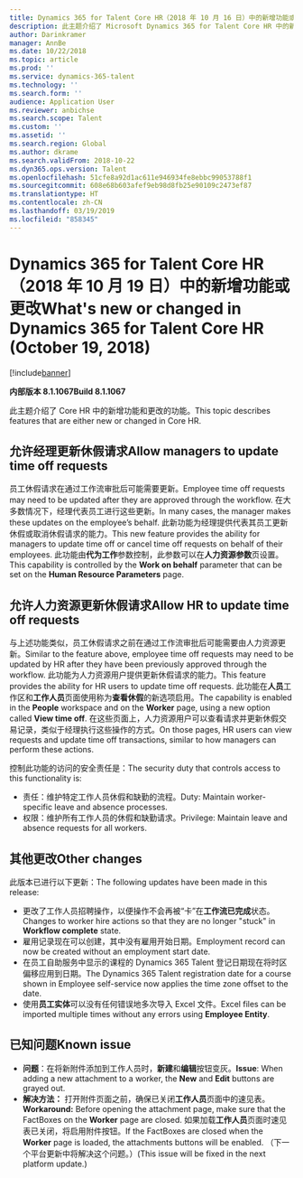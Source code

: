 ```yaml
---
title: Dynamics 365 for Talent Core HR（2018 年 10 月 16 日）中的新增功能或更改
description: 此主题介绍了 Microsoft Dynamics 365 for Talent Core HR 中的新增功能和更改的功能。
author: Darinkramer
manager: AnnBe
ms.date: 10/22/2018
ms.topic: article
ms.prod: ''
ms.service: dynamics-365-talent
ms.technology: ''
ms.search.form: ''
audience: Application User
ms.reviewer: anbichse
ms.search.scope: Talent
ms.custom: ''
ms.assetid: ''
ms.search.region: Global
ms.author: dkrame
ms.search.validFrom: 2018-10-22
ms.dyn365.ops.version: Talent
ms.openlocfilehash: 51cfe8a92d1ac611e946934fe8ebbc99053788f1
ms.sourcegitcommit: 608e68b603afef9eb98d8fb25e90109c2473ef87
ms.translationtype: HT
ms.contentlocale: zh-CN
ms.lasthandoff: 03/19/2019
ms.locfileid: "858345"
---
```

# <a name="whats-new-or-changed-in-dynamics-365-for-talent-core-hr-october-19-2018"></a><span data-ttu-id="36928-103">Dynamics 365 for Talent Core HR（2018 年 10 月 19 日）中的新增功能或更改</span><span class="sxs-lookup"><span data-stu-id="36928-103">What's new or changed in Dynamics 365 for Talent Core HR (October 19, 2018)</span></span>

[!include[banner](includes/banner.md)]

<span data-ttu-id="36928-104">**内部版本 8.1.1067**</span><span class="sxs-lookup"><span data-stu-id="36928-104">**Build 8.1.1067**</span></span>

<span data-ttu-id="36928-105">此主题介绍了 Core HR 中的新增功能和更改的功能。</span><span class="sxs-lookup"><span data-stu-id="36928-105">This topic describes features that are either new or changed in Core HR.</span></span>

## <a name="allow-managers-to-update-time-off-requests"></a><span data-ttu-id="36928-106">允许经理更新休假请求</span><span class="sxs-lookup"><span data-stu-id="36928-106">Allow managers to update time off requests</span></span>

<span data-ttu-id="36928-107">员工休假请求在通过工作流审批后可能需要更新。</span><span class="sxs-lookup"><span data-stu-id="36928-107">Employee time off requests may need to be updated after they are approved through the workflow.</span></span> <span data-ttu-id="36928-108">在大多数情况下，经理代表员工进行这些更新。</span><span class="sxs-lookup"><span data-stu-id="36928-108">In many cases, the manager makes these updates on the employee’s behalf.</span></span> <span data-ttu-id="36928-109">此新功能为经理提供代表其员工更新休假或取消休假请求的能力。</span><span class="sxs-lookup"><span data-stu-id="36928-109">This new feature provides the ability for managers to update time off or cancel time off requests on behalf of their employees.</span></span> <span data-ttu-id="36928-110">此功能由**代为工作**参数控制，此参数可以在**人力资源参数**页设置。</span><span class="sxs-lookup"><span data-stu-id="36928-110">This capability is controlled by the **Work on behalf** parameter that can be set on the **Human Resource Parameters** page.</span></span> 
 
## <a name="allow-hr-to-update-time-off-requests"></a><span data-ttu-id="36928-111">允许人力资源更新休假请求</span><span class="sxs-lookup"><span data-stu-id="36928-111">Allow HR to update time off requests</span></span>

<span data-ttu-id="36928-112">与上述功能类似，员工休假请求之前在通过工作流审批后可能需要由人力资源更新。</span><span class="sxs-lookup"><span data-stu-id="36928-112">Similar to the feature above, employee time off requests may need to be updated by HR after they have been previously approved through the workflow.</span></span> <span data-ttu-id="36928-113">此功能为人力资源用户提供更新休假请求的能力。</span><span class="sxs-lookup"><span data-stu-id="36928-113">This feature provides the ability for HR users to update time off requests.</span></span> <span data-ttu-id="36928-114">此功能在**人员**工作区和**工作人员**页面使用称为**查看休假**的新选项启用。</span><span class="sxs-lookup"><span data-stu-id="36928-114">The capability is enabled in the **People** workspace and on the **Worker** page, using a new option called **View time off**.</span></span> <span data-ttu-id="36928-115">在这些页面上，人力资源用户可以查看请求并更新休假交易记录，类似于经理执行这些操作的方式。</span><span class="sxs-lookup"><span data-stu-id="36928-115">On those pages, HR users can view requests and update time off transactions, similar to how managers can perform these actions.</span></span>

<span data-ttu-id="36928-116">控制此功能的访问的安全责任是：</span><span class="sxs-lookup"><span data-stu-id="36928-116">The security duty that controls access to this functionality is:</span></span>
- <span data-ttu-id="36928-117">责任：维护特定工作人员休假和缺勤的流程。</span><span class="sxs-lookup"><span data-stu-id="36928-117">Duty: Maintain worker-specific leave and absence processes.</span></span>
- <span data-ttu-id="36928-118">权限：维护所有工作人员的休假和缺勤请求。</span><span class="sxs-lookup"><span data-stu-id="36928-118">Privilege: Maintain leave and absence requests for all workers.</span></span>

## <a name="other-changes"></a><span data-ttu-id="36928-119">其他更改</span><span class="sxs-lookup"><span data-stu-id="36928-119">Other changes</span></span>
<span data-ttu-id="36928-120">此版本已进行以下更新：</span><span class="sxs-lookup"><span data-stu-id="36928-120">The following updates have been made in this release:</span></span>
- <span data-ttu-id="36928-121">更改了工作人员招聘操作，以便操作不会再被“卡”在**工作流已完成**状态。</span><span class="sxs-lookup"><span data-stu-id="36928-121">Changes to worker hire actions so that they are no longer "stuck" in **Workflow complete** state.</span></span>
- <span data-ttu-id="36928-122">雇用记录现在可以创建，其中没有雇用开始日期。</span><span class="sxs-lookup"><span data-stu-id="36928-122">Employment record can now be created without an employment start date.</span></span>
- <span data-ttu-id="36928-123">在员工自助服务中显示的课程的 Dynamics 365 Talent 登记日期现在将时区偏移应用到日期。</span><span class="sxs-lookup"><span data-stu-id="36928-123">The Dynamics 365 Talent registration date for a course shown in Employee self-service now applies the time zone offset to the date.</span></span>
- <span data-ttu-id="36928-124">使用**员工实体**可以没有任何错误地多次导入 Excel 文件。</span><span class="sxs-lookup"><span data-stu-id="36928-124">Excel files can be imported multiple times without any errors using **Employee Entity**.</span></span>

## <a name="known-issue"></a><span data-ttu-id="36928-125">已知问题</span><span class="sxs-lookup"><span data-stu-id="36928-125">Known issue</span></span>

- <span data-ttu-id="36928-126">**问题**：在将新附件添加到工作人员时，**新建**和**编辑**按钮变灰。</span><span class="sxs-lookup"><span data-stu-id="36928-126">**Issue**: When adding a new attachment to a worker, the **New** and **Edit** buttons are grayed out.</span></span> 
- <span data-ttu-id="36928-127">**解决方法：** 打开附件页面之前，确保已关闭**工作人员**页面中的速见表。</span><span class="sxs-lookup"><span data-stu-id="36928-127">**Workaround:** Before opening the attachment page, make sure that the FactBoxes on the **Worker** page are closed.</span></span> <span data-ttu-id="36928-128">如果加载**工作人员**页面时速见表已关闭，将启用附件按钮。</span><span class="sxs-lookup"><span data-stu-id="36928-128">If the FactBoxes are closed when the **Worker** page is loaded, the attachments buttons will be enabled.</span></span> <span data-ttu-id="36928-129">（下一个平台更新中将解决这个问题。）</span><span class="sxs-lookup"><span data-stu-id="36928-129">(This issue will be fixed in the next platform update.)</span></span>
